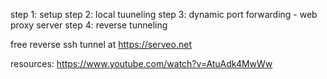 step 1: setup
step 2: local tuuneling
step 3: dynamic port forwarding - web proxy server
step 4: reverse tunneling

free reverse ssh tunnel at https://serveo.net


resources:
https://www.youtube.com/watch?v=AtuAdk4MwWw